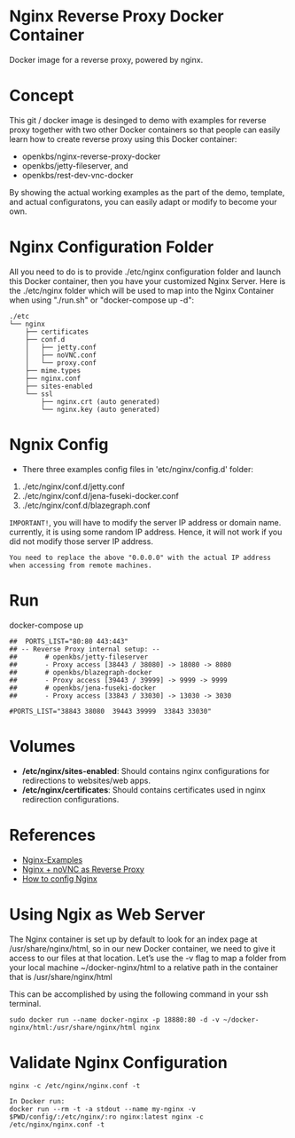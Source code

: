 # Nginx Reverse Proxy Docker Container
Docker image for a reverse proxy, powered by nginx. 

# Concept
This git / docker image is desinged to demo with examples for reverse proxy together with two other Docker containers so that people can easily learn how to create reverse proxy using this Docker container:
* openkbs/nginx-reverse-proxy-docker
* openkbs/jetty-fileserver, and
* openkbs/rest-dev-vnc-docker

By showing the actual working examples as the part of the demo, template, and actual configuratons, you can easily adapt or modify to become your own. 

# Nginx Configuration Folder
All you need to do is to provide ./etc/nginx configuration folder and launch this Docker container, then you have your customized Nginx Server.
Here is the ./etc/nginx folder which will be used to map into the Nginx Container when using "./run.sh" or "docker-compose up -d":

```
./etc
└── nginx
    ├── certificates
    ├── conf.d
    │   ├── jetty.conf
    │   ├── noVNC.conf
    │   └── proxy.conf
    ├── mime.types
    ├── nginx.conf
    ├── sites-enabled
    └── ssl
        ├── nginx.crt (auto generated)
        └── nginx.key (auto generated)

```
# Ngnix Config
* There three examples config files in 'etc/nginx/config.d' folder:
1. ./etc/nginx/conf.d/jetty.conf
2. ./etc/nginx/conf.d/jena-fuseki-docker.conf
3. ./etc/nginx/conf.d/blazegraph.conf

`IMPORTANT!`, you will have to modify the server IP address or domain name. currently, it is using some random IP address. Hence, it will not work if you did not modify those server IP address.
```
You need to replace the above "0.0.0.0" with the actual IP address when accessing from remote machines.

```

# Run
docker-compose up
```
##  PORTS_LIST="80:80 443:443"
## -- Reverse Proxy internal setup: --
##       # openkbs/jetty-fileserver 
##       - Proxy access [38443 / 38080] -> 18080 -> 8080
##       # openkbs/blazegraph-docker 
##       - Proxy access [39443 / 39999] -> 9999 -> 9999
##       # openkbs/jena-fuseki-docker 
##       - Proxy access [33843 / 33030] -> 13030 -> 3030

#PORTS_LIST="38843 38080  39443 39999  33843 33030"
```
# Volumes

* **/etc/nginx/sites-enabled**: Should contains nginx configurations for redirections to websites/web apps.
* **/etc/nginx/certificates**: Should contains certificates used in nginx redirection configurations.

# References
* [Nginx-Examples](https://www.nginx.com/resources/wiki/start/topics/examples/full/)
* [Nginx + noVNC as Reverse Proxy](https://github.com/novnc/noVNC/wiki/Proxying-with-nginx)
* [How to config Nginx](https://www.linode.com/docs/web-servers/nginx/how-to-configure-nginx/)

# Using Ngix as Web Server
The Nginx container is set up by default to look for an index page at /usr/share/nginx/html, so in our new Docker container, we need to give it access to our files at that location. Let’s use the -v flag to map a folder from your local machine ~/docker-nginx/html to a relative path in the container that is /usr/share/nginx/html

This can be accomplished by using the following command in your ssh terminal.

```
sudo docker run --name docker-nginx -p 18880:80 -d -v ~/docker-nginx/html:/usr/share/nginx/html nginx
```

# Validate Nginx Configuration
```
nginx -c /etc/nginx/nginx.conf -t

In Docker run:
docker run --rm -t -a stdout --name my-nginx -v $PWD/config/:/etc/nginx/:ro nginx:latest nginx -c /etc/nginx/nginx.conf -t

```
